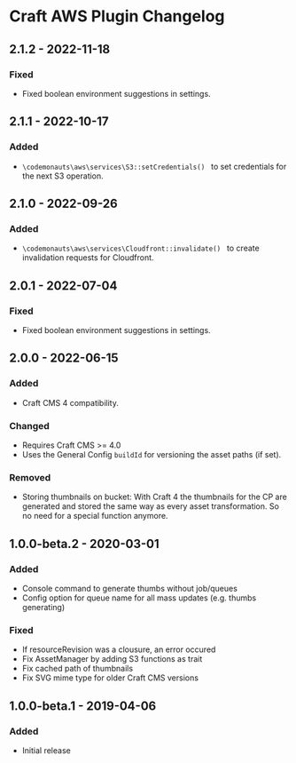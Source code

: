 # Craft AWS Plugin Changelog

## 2.1.2 - 2022-11-18

### Fixed

- Fixed boolean environment suggestions in settings.

## 2.1.1 - 2022-10-17

### Added

- `\codemonauts\aws\services\S3::setCredentials() ` to set credentials for the next S3 operation.

## 2.1.0 - 2022-09-26

### Added

- `\codemonauts\aws\services\Cloudfront::invalidate() ` to create invalidation requests for Cloudfront.

## 2.0.1 - 2022-07-04

### Fixed

- Fixed boolean environment suggestions in settings.

## 2.0.0 - 2022-06-15

### Added

- Craft CMS 4 compatibility.

### Changed

- Requires Craft CMS >= 4.0
- Uses the General Config `buildId` for versioning the asset paths (if set).

### Removed

- Storing thumbnails on bucket: With Craft 4 the thumbnails for the CP are generated and stored the same way as every asset transformation. So no need for a special function anymore.

## 1.0.0-beta.2 - 2020-03-01

### Added

- Console command to generate thumbs without job/queues
- Config option for queue name for all mass updates (e.g. thumbs generating)

### Fixed

- If resourceRevision was a clousure, an error occured
- Fix AssetManager by adding S3 functions as trait
- Fix cached path of thumbnails
- Fix SVG mime type for older Craft CMS versions

## 1.0.0-beta.1 - 2019-04-06

### Added

- Initial release
